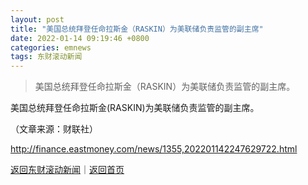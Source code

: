 ```yaml
---
layout: post
title: "美国总统拜登任命拉斯金（RASKIN）为美联储负责监管的副主席"
date: 2022-01-14 09:19:46 +0800
categories: emnews
tags: 东财滚动新闻
---
```

> 美国总统拜登任命拉斯金（RASKIN）为美联储负责监管的副主席。

<p>美国总统拜登任命拉斯金(RASKIN)为美联储负责监管的副主席。</p><p class="em_media">（文章来源：财联社）</p>

<http://finance.eastmoney.com/news/1355,202201142247629722.html>

[返回东财滚动新闻](//finews.withounder.com/emnews/)｜[返回首页](//finews.withounder.com/)